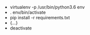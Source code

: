 - virtualenv -p /usr/bin/python3.6 env
- . env/bin/activate
- pip install -r requirements.txt
- {...}
- deactivate
